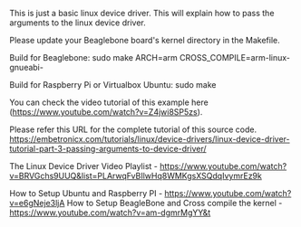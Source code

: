 This is just a basic linux device driver. This will explain how to pass the arguments to the linux device driver.

Please update your Beaglebone board's kernel directory in the Makefile.

Build for Beaglebone:
	sudo make ARCH=arm CROSS_COMPILE=arm-linux-gnueabi-

Build for Raspberry Pi or Virtualbox Ubuntu:
	sudo make

You can check the video tutorial of this example here (https://www.youtube.com/watch?v=Z4jwi8SP5zs).

Please refer this URL for the complete tutorial of this source code.
https://embetronicx.com/tutorials/linux/device-drivers/linux-device-driver-tutorial-part-3-passing-arguments-to-device-driver/

The Linux Device Driver Video Playlist - https://www.youtube.com/watch?v=BRVGchs9UUQ&list=PLArwqFvBIlwHq8WMKgsXSQdqIvymrEz9k

How to Setup Ubuntu and Raspberry PI - https://www.youtube.com/watch?v=e6gNeje3ljA
How to Setup BeagleBone and Cross compile the kernel - https://www.youtube.com/watch?v=am-dgmrMgYY&t 

